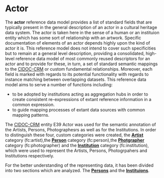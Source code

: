 # Actor 

The __actor__ reference data model provides a list of standard fields that are typically present in the general description of an actor in a cultural heritage data system. The actor is taken here in the sense of a human or an instituion entity which has some sort of relationship with an artwork. Specific documentation of elements of an actor depends highly upon the kind of actor it is. This reference model does not intend to cover such specificities but to remain at a general level description, providing a consolidated, high-level reference data model of most commonly reused descriptors for an actor and to provide for these, in turn, a set of standard semantic mappings to the [CIDOC-CRM](https://www.cidoc-crm.org/) or custom fundamental relationships.
Moreover, each field is marked with regards to its potential functionality with regards to instance matching between overlapping datasets. This reference data model aims to serve a number of functions including:


* to be adopted by institutions acting as aggregation hubs in order to create consistent re-expressions of extant reference information in a common expression.
* to guide mapping processes of extant data sources with common mapping patterns.


The [CIDOC-CRM](https://www.cidoc-crm.org/) entity E39 Actor was used for the semantic annotation of the Artists, Persons, Photographesrs as well as for the Institutions. In order to distinguish these four, custom categories were created, the __[Artist](Artist.md)__ category (fc:artist),the __[Person](Person.md)__ category (fc:person),the __[Photgrapher](Photographer.md)__ category (fc:photographer) and the __[Institution](Institution.md)__ category (fc:institution), which were used to represent the Artists, Persons, Photogrpahers and Institutions respectively.


For the better understanding of the representing data, it has been divided into two sections which are analyzed. The __[Persons](Person_Introduction.md)__ and the __[Instituions](Institution_Introduction.md)__. 

